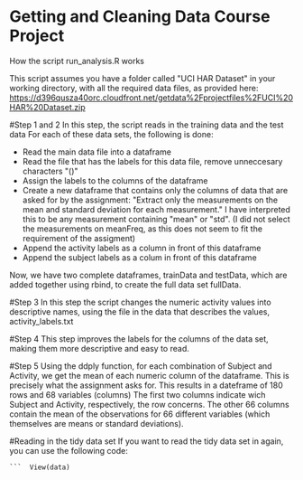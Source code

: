 Getting and Cleaning Data Course Project
=========

How the script run_analysis.R works

This script assumes you have a folder called "UCI HAR Dataset" in your working directory, with all the required data files, as provided here: https://d396qusza40orc.cloudfront.net/getdata%2Fprojectfiles%2FUCI%20HAR%20Dataset.zip 

#Step 1 and 2
In this step, the script reads in the training data and the test data
For each of these data sets, the following is done:
 - Read the main data file into a dataframe 
 - Read the file that has the labels for this data file, remove unneccesary characters "()"
 - Assign the labels to the columns of the dataframe
 - Create a new dataframe that contains only the columns of data that are asked for by the assignment: "Extract only the measurements on the mean and standard deviation for each measurement." I have interpreted this to be any measurement containing "mean" or "std". (I did not select the measurements on meanFreq, as this does not seem to fit the requirement of the assigment)
 - Append the activity labels as a column in front of this dataframe
 - Append the subject labels as a colum in front of this dataframe

Now, we have two complete dataframes, trainData and testData, which are added together using rbind, to create the full data set fullData.

#Step 3
In this step the script changes the numeric activity values into descriptive names, using the file in the data that describes the values, activity_labels.txt

#Step 4
This step improves the labels for the columns of the data set, making them more descriptive and easy to read.

#Step 5
Using the ddply function, for each combination of Subject and Activity, we get the mean of each numeric column of the dataframe. This is precisely what the assignment asks for.
This results in a dateframe of 180 rows and 68 variables (columns)
The first two columns indicate wich Subject and Activity, respectively, the row concerns.
The other 66 columns contain the mean of the observations for 66 different variables (which themselves are means or standard deviations).

#Reading in the tidy data set
If you want to read the tidy data set in again, you can use the following code:
 ```data <- read.table("tidyData.txt", header = TRUE) 
 ```  View(data)



